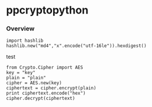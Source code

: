 # ppcryptopython
### Overview
```
import hashlib
hashlib.new("md4","x".encode("utf-16le")).hexdigest()
```

test
```
from Crypto.Cipher import AES
key = "key"
plain = "plain"
cipher = AES.new(key)
ciphertext = cipher.encrypt(plain)
print ciphertext.encode("hex")
cipher.decrypt(ciphertext)
```
